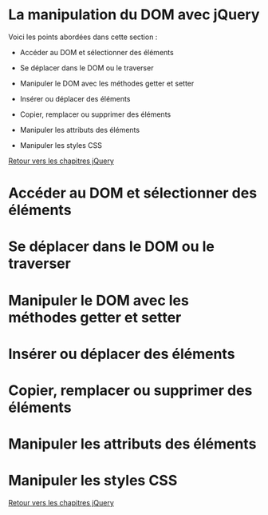 # La manipulation du DOM avec jQuery

Voici les points abordées dans cette section : 

* Accéder au DOM et sélectionner des éléments

* Se déplacer dans le DOM ou le traverser

* Manipuler le DOM avec les méthodes getter et setter

* Insérer ou déplacer des éléments 

* Copier, remplacer ou supprimer des éléments 

* Manipuler les attributs des éléments 

* Manipuler les styles CSS

[Retour vers les chapitres jQuery](https://github.com/CalcagnoLoic/aide_memoire/blob/main/R%C3%A9pertoire/jquery.md)

# Accéder au DOM et sélectionner des éléments

# Se déplacer dans le DOM ou le traverser

# Manipuler le DOM avec les méthodes getter et setter

# Insérer ou déplacer des éléments 

# Copier, remplacer ou supprimer des éléments 

# Manipuler les attributs des éléments 

# Manipuler les styles CSS

[Retour vers les chapitres jQuery](https://github.com/CalcagnoLoic/aide_memoire/blob/main/R%C3%A9pertoire/jquery.md)
